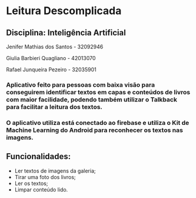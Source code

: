 # Leitura Descomplicada

## Disciplina: Inteligência Artificial

Jenifer Mathias dos Santos - 32092946

Giulia Barbieri Quagliano - 42013070

Rafael Junqueira Pezeiro - 32035901

### Aplicativo feito para pessoas com baixa visão para conseguirem identificar textos em capas e conteúdos de livros com maior facilidade, podendo também utilizar o Talkback para facilitar a leitura dos textos.

### O aplicativo utiliza está conectado ao firebase e utiliza o Kit de Machine Learning do Android para reconhecer os textos nas imagens.

## Funcionalidades:

- Ler textos de imagens da galeria;
- Tirar uma foto dos livros;
- Ler os textos;
- Limpar conteúdo lido.
